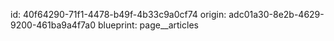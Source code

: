 id: 40f64290-71f1-4478-b49f-4b33c9a0cf74
origin: adc01a30-8e2b-4629-9200-461ba9a4f7a0
blueprint: page__articles
